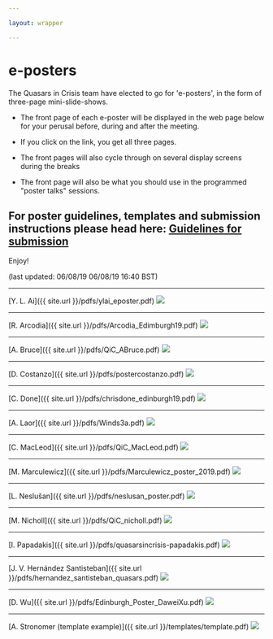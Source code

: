 ```yaml
---

layout: wrapper

---
```


# e-posters 

The Quasars in Crisis team have elected to go for 'e-posters', in the form of three-page mini-slide-shows.

* The front page of each e-poster will be displayed in the web page below for your perusal before, during and after the meeting.

* If you click on the link, you get all three pages.

* The front pages will also cycle through on several display screens during the breaks

* The front page will also be what you should use in the programmed "poster talks" sessions.

 
## For poster guidelines, templates and submission instructions please head here: [Guidelines for submission](posterPrep)

Enjoy!

(last updated: 06/08/19 06/08/19 16:40 BST)

---

[Y. L. Ai]({{ site.url }}/pdfs/ylai_eposter.pdf)
<image src="{{ site.url }}/pngs/ylai_eposter.png" />

---

[R. Arcodia]({{ site.url }}/pdfs/Arcodia_Edimburgh19.pdf)
<image src="{{ site.url }}/pngs/Arcodia_Edimburgh19.png" />

---

[A. Bruce]({{ site.url }}/pdfs/QiC_ABruce.pdf)
<image src="{{ site.url }}/pngs/QiC_ABruce.png" />

---

[D. Costanzo]({{ site.url }}/pdfs/postercostanzo.pdf)
<image src="{{ site.url }}/pngs/postercostanzo.png" />

---

[C. Done]({{ site.url }}/pdfs/chrisdone_edinburgh19.pdf)
<image src="{{ site.url }}/pngs/chrisdone_edinburgh19.png" />

---

[A. Laor]({{ site.url }}/pdfs/Winds3a.pdf)
<image src="{{ site.url }}/pngs/Winds3a.png" />

---

[C. MacLeod]({{ site.url }}/pdfs/QiC_MacLeod.pdf)
<image src="{{ site.url }}/pngs/QiC_MacLeod.png" />

---

[M. Marculewicz]({{ site.url }}/pdfs/Marculewicz_poster_2019.pdf)
<image src="{{ site.url }}/pngs/Marculewicz_poster_2019.png" />

---

[L. Neslušan]({{ site.url }}/pdfs/neslusan_poster.pdf)
<image src="{{ site.url }}/pngs/neslusan_poster.png" />

---

[M. Nicholl]({{ site.url }}/pdfs/QiC_nicholl.pdf)
<image src="{{ site.url }}/pngs/QiC_nicholl.png" />

---

[I. Papadakis]({{ site.url }}/pdfs/quasarsincrisis-papadakis.pdf)
<image src="{{ site.url }}/pngs/quasarsincrisis-papadakis.png" />

---

[J. V. Hernández Santisteban]({{ site.url }}/pdfs/hernandez_santisteban_quasars.pdf)
<image src="{{ site.url }}/pngs/hernandez_santisteban_quasars.png" />

---

[D. Wu]({{ site.url }}/pdfs/Edinburgh_Poster_DaweiXu.pdf)
<image src="{{ site.url }}/pngs/Edinburgh_Poster_DaweiXu.png" />

---

[A. Stronomer (template example)]({{ site.url }}/templates/template.pdf)
<image src="{{ site.url }}/templates/template.png" />

